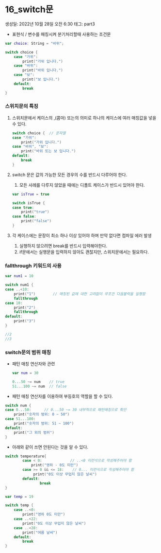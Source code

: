 # 16_switch문

생성일: 2022년 10월 28일 오전 6:30
태그: part3

- 표현식 / 변수를 매칭시켜 분기처리할때 사용하는 조건문

```swift
var choice: String = "바위";

switch choice {
	case "가위":
		print("가위 입니다.")
	case "바위":
		print("바위 입니다.")
	case "보":
		print("보 입니다.")
	default:
		break
}
```

### 스위치문의 특징

1. 스위치문에서 케이스의 ,(콤마) 또는의 의미로 하나의 케이스에 여러 매칭값을 넣을 수 있다.
    
    ```swift
    switch choice {  // 문자열
    case "가위":
        print("가위 입니다.")
    case "바위", "보":
        print("바위 또는 보 입니다.")
    default:
        break
    }
    ```
    
2. switch 문은 값의 가능한 모든 경우의 수를 반드시 다루어야 한다.
    1. 모든 사례를 다루지 않았을 때에는 디폴트 케이스가 반드시 있어야 한다.
    
    ```swift
    var isTrue = true
    
    switch isTrue {
    case true:
        print("true")
    case false:
        print("false")
    }
    ```
    
3. 각 케이스에는 문장이 최소 하나 이상 있어야 하며 만약 없다면 컴파일 에러 발생
    1. 실행하지 않으려면 break를 반드시 입력해야한다.
    2. if문에서는 실행문을 입력하지 않아도 괜찮지만, 스위치문에서는 필요하다.

### fallthrough 키워드의 사용

```swift
var num1 = 10

switch num1 {
case ..<10:
    print("1")        // 매칭된 값에 대한 고려없이 무조건 다음블럭을 실행함
    fallthrough
case 10:
    print("2")
    fallthrough
default:
    print("3")
}

//2
//3
```

### switch문의 범위 매칭

- 패턴 매칭 연산자와 관련
    
    ```swift
    var num = 30
    
    0...50 ~= num    // true
    51...100 ~= num  // false
    ```
    

- 패턴 매칭 연산자를 이용하여 부등호의 역할을 할 수 있다.

```swift
switch num {
case 0...50:      // 0...50 ~= 30 내부적으로 패턴매칭으로 확인
    print("숫자의 범위: 0 ~ 50")
case 51...100:
    print("숫자의 범위: 51 ~ 100")
default:
    print("그 외의 범위")
}
```

- 아래와 같이 쓰면 안된다는 것을 알 수 있다.

```swift
switch temperature{
		case < 0:             // ..<0 이런식으로 작성해주어야 함
			print("영하 - 0도 미만")
		case >= 0 && <= 18:    // 0... 이런식으로 작성해주어야 함
			 print("0도 이상 무덥지 않은 날씨")
		default:
				break
}
```

```swift
var temp = 19

switch temp {
	case ..<0:
		print("영하 0도 미만")
	case ..<22:
		print("0도 이상 무덥지 않은 날씨")
	case ..<28:
		print("여름 날씨")
	default:
		break
}
```